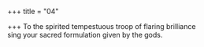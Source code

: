 +++
title = "04"

+++
To the spirited tempestuous troop of flaring brilliance  
sing your sacred formulation given by the gods.  